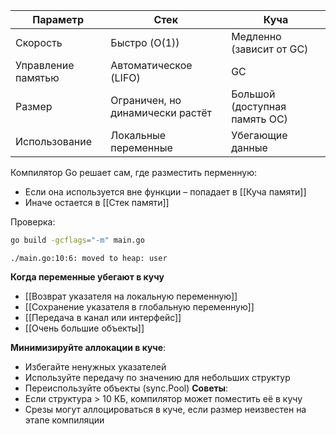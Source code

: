 
| Параметр           | Стек                             | Куча                          |
| ------------------ | -------------------------------- | ----------------------------- |
| Скорость           | Быстро (O(1))                    | Медленно (зависит от GC)      |
| Управление памятью | Автоматическое (LIFO)            | GC                            |
| Размер             | Ограничен, но динамически растёт | Большой (доступная память ОС) |
| Использование      | Локальные переменные             | Убегающие данные              |

Компилятор Go решает сам, где разместить перменную:
- Если она используется вне функции – попадает в [[Куча памяти]]
- Иначе остается в [[Стек памяти]]

Проверка:
```bash
go build -gcflags="-m" main.go
```
```
./main.go:10:6: moved to heap: user
```

**Когда переменные убегают в кучу**
- [[Возврат указателя на локальную переменную]]
- [[Сохранение указателя в глобальную переменную]]
- [[Передача в канал или интерфейс]]
- [[Очень большие объекты]]

**Минимизируйте аллокации в куче**:
   - Избегайте ненужных указателей
   - Используйте передачу по значению для небольших структур
   - Переиспользуйте объекты (sync.Pool)
**Советы**:
   - Если структура > 10 КБ, компилятор может поместить её в кучу
   - Срезы могут аллоцироваться в куче, если размер неизвестен на этапе компиляции
